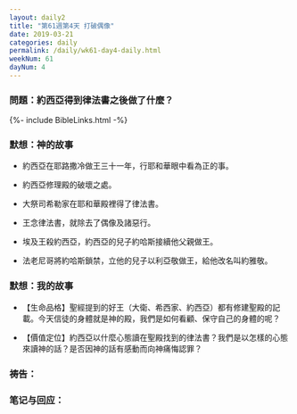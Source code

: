 ```yaml
---
layout: daily2
title: "第61週第4天 打破偶像"
date: 2019-03-21
categories: daily
permalink: /daily/wk61-day4-daily.html
weekNum: 61
dayNum: 4
---
```


### 問題：約西亞得到律法書之後做了什麼？
 
{%- include BibleLinks.html -%}

### 默想：神的故事 
+ 約西亞在耶路撒冷做王三十一年，行耶和華眼中看為正的事。 

+ 約西亞修理殿的破壞之處。 

+ 大祭司希勒家在耶和華殿裡得了律法書。 

+ 王念律法書，就除去了偶像及諸惡行。

+ 埃及王殺約西亞，約西亞的兒子約哈斯接續他父親做王。 

+ 法老尼哥將約哈斯鎖禁，立他的兒子以利亞敬做王，給他改名叫約雅敬。 

### 默想：我的故事
+ 【生命品格】聖經提到的好王（大衛、希西家、約西亞）都有修建聖殿的記載。今天信徒的身體就是神的殿，我們是如何看顧、保守自己的身體的呢？ 

+ 【價值定位】約西亞以什麼心態讀在聖殿找到的律法書？我們是以怎樣的心態來讀神的話？是否因神的話有感動而向神痛悔認罪？ 
### 祷告：

### 笔记与回应：
